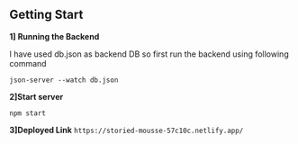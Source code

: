 ## Getting Start

**1] Running the Backend**

I have used db.json as backend DB so first run the backend using following command

```json-server --watch db.json```

**2]Start server**

```npm start```

**3]Deployed Link**
```https://storied-mousse-57c10c.netlify.app/```

